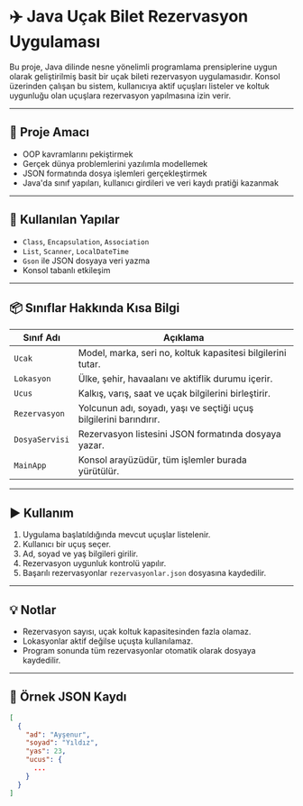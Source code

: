 # ✈️ Java Uçak Bilet Rezervasyon Uygulaması

Bu proje, Java dilinde nesne yönelimli programlama prensiplerine uygun olarak geliştirilmiş basit bir uçak bileti rezervasyon uygulamasıdır. Konsol üzerinden çalışan bu sistem, kullanıcıya aktif uçuşları listeler ve koltuk uygunluğu olan uçuşlara rezervasyon yapılmasına izin verir.

---

## 🎯 Proje Amacı

- OOP kavramlarını pekiştirmek  
- Gerçek dünya problemlerini yazılımla modellemek  
- JSON formatında dosya işlemleri gerçekleştirmek  
- Java'da sınıf yapıları, kullanıcı girdileri ve veri kaydı pratiği kazanmak

---

## 🔧 Kullanılan Yapılar

- `Class`, `Encapsulation`, `Association`
- `List`, `Scanner`, `LocalDateTime`
- `Gson` ile JSON dosyaya veri yazma
- Konsol tabanlı etkileşim

---

## 📦 Sınıflar Hakkında Kısa Bilgi

| Sınıf Adı         | Açıklama |
|-------------------|----------|
| `Ucak`            | Model, marka, seri no, koltuk kapasitesi bilgilerini tutar. |
| `Lokasyon`        | Ülke, şehir, havaalanı ve aktiflik durumu içerir. |
| `Ucus`            | Kalkış, varış, saat ve uçak bilgilerini birleştirir. |
| `Rezervasyon`     | Yolcunun adı, soyadı, yaşı ve seçtiği uçuş bilgilerini barındırır. |
| `DosyaServisi`    | Rezervasyon listesini JSON formatında dosyaya yazar. |
| `MainApp`         | Konsol arayüzüdür, tüm işlemler burada yürütülür. |

---

## ▶️ Kullanım

1. Uygulama başlatıldığında mevcut uçuşlar listelenir.
2. Kullanıcı bir uçuş seçer.
3. Ad, soyad ve yaş bilgileri girilir.
4. Rezervasyon uygunluk kontrolü yapılır.
5. Başarılı rezervasyonlar `rezervasyonlar.json` dosyasına kaydedilir.

---

## 💡 Notlar

- Rezervasyon sayısı, uçak koltuk kapasitesinden fazla olamaz.
- Lokasyonlar aktif değilse uçuşta kullanılamaz.
- Program sonunda tüm rezervasyonlar otomatik olarak dosyaya kaydedilir.

---

## 📁 Örnek JSON Kaydı

```json
[
  {
    "ad": "Ayşenur",
    "soyad": "Yıldız",
    "yas": 23,
    "ucus": {
      ...
    }
  }
]
